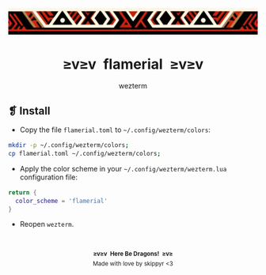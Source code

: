 <p align="center">
  <img alt="" src="../../assets/ornament.webp" />
</p>
<h1 align="center">≥v≥v&ensp;flamerial&ensp;≥v≥v</h1>
<p align="center">wezterm</p>

## ❡ Install

- Copy the file `flamerial.toml` to `~/.config/wezterm/colors`:

```sh
mkdir -p ~/.config/wezterm/colors;
cp flamerial.toml ~/.config/wezterm/colors;
```

- Apply the color scheme in your `~/.config/wezterm/wezterm.lua` configuration file:

```lua
return {
  color_scheme = 'flamerial'
}
```

- Reopen `wezterm`.

&ensp;
<p align="center"><sup><strong>≥v≥v&ensp;Here Be Dragons!&ensp;≥v≥</strong><br />Made with love by skippyr <3</sup></p>
